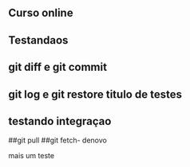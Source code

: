 ## Curso online

## Testandaos

## git diff e git commit

## git log e git restore  titulo de testes

## testando integraçao

##git pull
##git fetch- denovo

mais um teste
